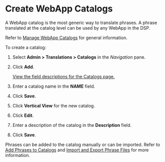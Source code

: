 # Create WebApp Catalogs

A WebApp catalog is the most generic way to translate phrases. A phrase
translated at the catalog level can be used by any WebApp in the DSP.

Refer to [Manage WebApp Catalogs](Manage_Catalogs.htm) for general
information.

To create a catalog:

1.  Select **Admin \> Translations \> Catalogs** in the *Navigation*
    pane.

2.  Click **Add**.
    
    [View the field descriptions for the Catalogs
    page.](../Page_Desc/Catalogs_H.htm)

3.  Enter a catalog name in the **NAME** field.

4.  Click **Save**.

5.  Click **Vertical View** for the new catalog.

6.  Click **Edit**.

7.  Enter a description of the catalog in the **Description** field.

8.  Click **Save**.

Phrases can be added to the catalog manually or can be imported. Refer
to [Add Phrases to Catalogs](Add_Phrases_to_Catalogs.htm) and [Import
and Export Phrase Files](Import_and_Export_Phrase_Files.htm) for more
information.
